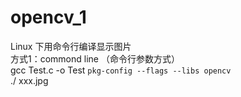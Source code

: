 # opencv_1
Linux 下用命令行编译显示图片   
方式1：commond line （命令行参数方式）      
gcc Test.c -o Test `pkg-config --flags --libs opencv`   
./ xxx.jpg

